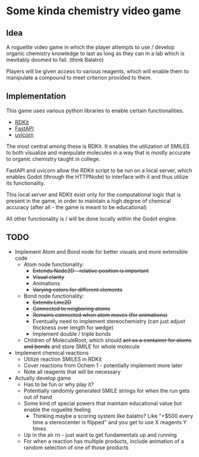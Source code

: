# Some kinda chemistry video game
## Idea
A roguelite video game in which the player attempts to use / develop organic chemistry
knowledge to last as long as they can in a lab which is inevitably doomed to fail. (think Balatro)

Players will be given access to various reagents, which will enable them to manipulate
a compound to meet criterion provided to them.

## Implementation
This game uses various python libraries to enable certain functionalities.
- [RDKit](https://www.rdkit.org/)
- [FastAPI](https://fastapi.tiangolo.com/)
- [uvicorn](https://www.uvicorn.org/)

The most central among these is RDKit. It enables the utilization of SMILES to both visualize
and manipulate molecules in a way that is mostly accurate to organic chemistry taught in college.

FastAPI and uvicorn allow the RDKit script to be run on a local server, which enables Godot (through the
HTTPNode) to interface with it and thus utilize its functionality.

This local server and RDKit exist only for the computational logic that is present in the game, in order
to maintain a high degree of chemical accuracy (after all - the game is meant to be educational)

All other functionality is / will be done locally within the Godot engine.

## TODO
- Implement Atom and Bond node for better visuals and more extensible code
	- Atom node functionality:
		- ~~Extends Node2D - relative position is important~~
		- ~~Visual clarity~~
		- Animations
		- ~~Varying colors for different elements~~
	- Bond node functionality:
		- ~~Extends Line2D~~
		- ~~Connected to neigboring atoms~~
		- ~~Remains connected when atom moves (for animations)~~
		- Eventually need to implement stereochemistry (can just adjust thickness over length for wedge)
		- Implement double / triple bonds
	- Children of MoleculeRoot, which should ~~act as a container for atoms and bonds~~ and store SMILE for whole molecule
- Implement chemical reactions
	- Utilize reaction SMILES in RDKit
	- Cover reactions from Ochem 1 - potentially implement more later
	- Note all reagents that will be necessary
- Actually develop game
	- Has to be fun or why play it?
	- Potentially randomly generated SMILE strings for when the run gets out of hand
	- Some kind of special powers that maintain educational value but enable the roguelite feeling
		- Thinking maybe a scoring system like balatro? Like "+$500 every time a stereocenter is flipped" and you get to use X reagents Y times
	- Up in the air rn - just want to get fundamentals up and running
	- For when a reaction has multiple products, include animation of a random selection of one of those products
